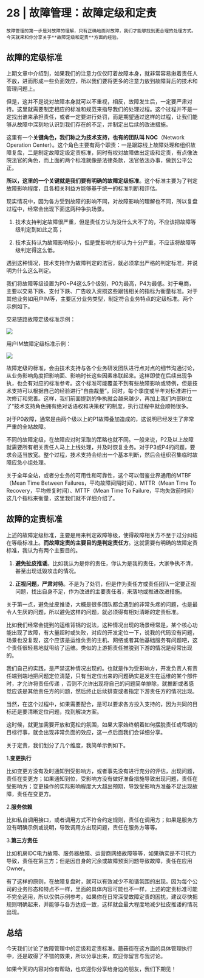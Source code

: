 # 28 | 故障管理：故障定级和定责

    故障管理的第一步是对故障的理解，只有正确地面对故障，我们才能够找到更合理的处理方式。今天就来和你分享关于**故障定级和定责**方面的经验。

## 故障的定级标准

上期文章中介绍到，如果我们的注意力仅仅盯着故障本身，就非常容易揪着责任人不放，进而形成一些负面效应，所以我们要将更多的注意力放到故障背后的技术和管理问题上。

但是，这并不是说对故障本身就可以不重视，相反，故障发生后，一定要严肃对待。这里就需要制定相应的标准和规范来指导我们的处理过程。这个过程并不是一定找出谁来承担责任，或者一定要进行处罚，而是期望通过这样的过程，让我们能够从故障中深刻地认识到我们存在的不足，并制定出后续的改进措施。

这里有一个**关键角色，我们称之为技术支持，也有的团队叫 NOC**（Network Operation Center）。这个角色主要有两个职责：一是跟踪线上故障处理和组织故障复盘，二是制定故障定级定责标准，同时有权对故障做出定级和定责，有点像法院法官的角色，而上面的两个标准就像是法律条款，法官依法办事，做到公平公正。

**所以，这里的一个关键就是我们要有明确的故障定级标准**。这个标准主要为了判定故障影响程度，且各相关利益方能够基于统一的标准判断和评估。

现实情况中，因为各方受到故障的影响不同，对故障影响的理解也不同，所以复盘过程中，经常会出现下面这两种争执场景。

1.  技术支持判定故障很严重，但是责任方认为没什么大不了的，不应该把故障等级判定到如此之高；
    
2.  技术支持认为故障影响较小，但是受影响方却认为十分严重，不应该将故障等级判定得这么低。
    

遇到这种情况，技术支持作为故障判定的法官，就必须拿出严格的判定标准，并说明为什么这么判定。

我们将故障等级设置为P0~P4这么5个级别，P0为最高，P4为最低。对于电商，主要以交易下跌、支付下跌、广告收入资损这些跟钱相关的指标为衡量标准。对于其他业务如用户IM等，主要区分业务类型，制定符合业务特点的定级标准。两个示例如下。

交易链路故障定级标准示例：

![](https://static001.geekbang.org/resource/image/8d/ba/8de093d70e1383bfd52fc06e079f64ba.png)

用户IM故障定级标准示例：

![](https://static001.geekbang.org/resource/image/ce/e0/ce7d27043d1ba7abcc6fda831e2af3e0.png)

故障定级的标准，会由技术支持与各个业务研发团队进行点对点的细节沟通讨论，从业务影响角度把影响面、影响时长这些因素串联起来。这样即使在后续出现争执，也会有对应的标准参考。这个标准可能覆盖不到有些故障影响或特例，但是技术支持可以根据自己的经验进行“自由裁量”。同时，每个季度或半年对标准进行一次修订和完善。这样，我们前面提到的争执就会越来越少，再加上我们内部树立了“技术支持角色拥有绝对话语权和决策权”的制度，执行过程中就会顺畅很多。

对于P0故障，通常是由两个级以上的P1故障叠加造成的，这说明已经发生了非常严重的全站故障。

不同的故障定级，在故障应对时采取的策略也就不同。一般来说，P2及以上故障就需要所有相关责任人马上上线处理，并及时恢复业务。对于P3或P4的问题，要求会适当放宽。整个过程，技术支持会给出一个基本判断，然后会组织召集临时故障应急小组处理。

关于全年全站，或者分业务的可用性和可靠性，这个可以借鉴业界通用的MTBF（Mean Time Between Failures，平均故障间隔时间）、MTTR（Mean Time To Recovery，平均修复时间）、MTTF（Mean Time To Failure，平均失效前时间）这几个指标来衡量，这里我们就不详细介绍了。

## 故障的定责标准

上述的故障定级标准，主要是用来判定故障等级，使得故障相关方不至于过分纠结在等级标准上。**而故障定责的主要目的是判定责任方**。这就需要有明确的故障定责标准，我认为有两个主要目的。

1.  **避免扯皮推诿**。比如我认为是你的责任，你认为是我的责任，大家争执不清，甚至出现诋毁攻击的情况。
    
2.  **正视问题，严肃对待**。不是为了处罚，但是作为责任方或责任团队一定要正视问题，找出自身不足，作为改进的主要责任者，来落地或推进改进措施。
    

关于第一点，避免扯皮推诿，大概是很多团队都会遇到的非常头疼的问题，也是最令人生厌的问题，所以避免这样的问题，就必须得有相对清晰的定责标准。

比如我们经常会提到的运维背锅的说法，这种情况出现的场景经常是，某个核心功能出现了故障，有大量超时或失败，对应的开发定位一下，说我的代码没有问题，场景也没复现，这个应该是运维负责的主机、网络或者其他基础服务有问题吧，这个责任很轻易地就甩给了运维。类似的上游把责任推脱到下游的情况是经常出现的。

我们自己的实践，是严禁这种情况出现的。也就是作为受影响方，开发负责人有责任端到端地把问题定位清楚，只有当定位出来的问题确实是发生在运维的某个部件时，才允许将责任传递 ，否则不允许出现将自己的问题简单排除，就推断或者感觉应该是其他责任方的问题，然后终止后续排查或者指定下游责任方的情况出现。

当然，在这个过程中，如果需要配合，是可以要求各方投入支持的，因为共同的目标还是要清晰定位问题，找到解决方案。

这时候，就更加需要开放和宽松的氛围，如果大家始终朝着如何摆脱责任或甩锅的目标行事，就会出现非常负面的效应，这一点后面我们会详细分享。

关于定责，我们划分了几个维度，我简单示例如下。

1.**变更执行**

比如变更方没有及时通知到受影响方，或者事先没有进行充分的评估，出现问题，责任在变更方；如果通知到位，受影响方没有做好准备措施导致出现问题，责任在受影响方；变更操作的实际影响程度大大超出预期，导致受影响方准备不足出现故障，责任在变更方。

2.**服务依赖**

比如私自调用接口，或者调用方式不符合约定规则，责任在调用方；如果是服务方没有明确示例或说明，导致调用方出现问题，责任在服务方等等。

3.**第三方责任**

比如机房IDC电力故障、服务器故障、运营商网络故障等等，如果确实是不可抗力导致，责任在第三方；但是因自身的冗余或故障预案问题导致故障，责任在应用Owner。

有了这样的原则，在故障复盘时，就可以有效减少不和谐氛围的出现。因为每个公司的业务形态和特点不一样，里面的具体内容可能也不一样，上述的定责标准可能不完全适用，所以仅供示例参考。如果你在日常深受故障定责的困扰，建议尽快把规则明确起来，并能够与各方达成一致，这样就会最大程度地减少扯皮推诿的情况出现。

## 总结

今天我们讨论了故障管理中的定级和定责标准。蘑菇街在这方面的具体管理执行中，还是取得了不错的效果，所以分享出来，欢迎你留言与我讨论。

如果今天的内容对你有帮助，也欢迎你分享给身边的朋友，我们下期见！
    